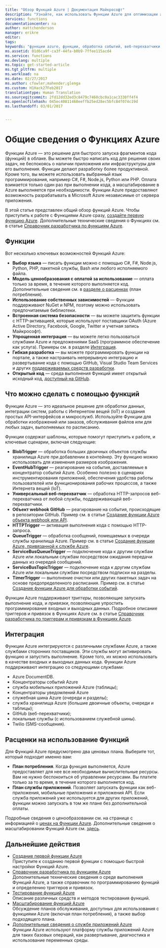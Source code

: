 ```yaml
---
title: "Обзор Функций Azure | Документация Майкрософт"
description: "Узнайте, как использовать Функции Azure для оптимизации асинхронных рабочих нагрузок за считанные минуты."
services: functions
documentationcenter: na
author: mattchenderson
manager: erikre
editor: 
tags: 
keywords: "функции azure, функции, обработка событий, веб-перехватчики, динамические вычисления, независимая архитектура"
ms.assetid: 01d6ca9f-ca3f-44fa-b0b9-7ffee115acd4
ms.service: functions
ms.devlang: multiple
ms.topic: get-started-article
ms.tgt_pltfrm: multiple
ms.workload: na
ms.date: 02/27/2017
ms.author: cfowler;mahender;glenga
ms.custom: H1Hack27Feb2017
translationtype: Human Translation
ms.sourcegitcommit: 2fd12dd32ed3c8479c7460cbc0a1cac3330ff4f4
ms.openlocfilehash: 045ec40811468eeffb25ed28ec5bfc84f074c19d
ms.lasthandoff: 03/01/2017


---
```

# <a name="an-introduction-to-azure-functions"></a>Общие сведения о Функциях Azure  
Функции Azure — это решение для быстрого запуска фрагментов кода (функций) в облаке. Вы можете быстро написать код для решения своих задач, не беспокоясь о наличии приложения или инфраструктуры для его выполнения. Функции делают разработку более продуктивной. Кроме того, вы можете использовать выбранный язык программирования, например C#, F#, Node.js, Python или PHP. Оплата взимается только один раз при выполнении кода, а масштабирование в Azure выполняется при необходимости. Функции Azure предоставляют возможность разрабатывать в Microsoft Azure независимые от сервера приложения.

В этой статье представлен общий обзор функций Azure. Чтобы приступить к работе с Функциями Azure сразу, [создайте первую функцию Azure](functions-create-first-azure-function.md). Дополнительные технические сведения о Функциях см. в статье [Справочник разработчика по функциям Azure](functions-reference.md).

## <a name="features"></a>Функции
Вот несколько ключевых возможностей Функций Azure:

* **Выбор языка** — писать функции можно с помощью C#, F#, Node.js, Python, PHP, пакетной службы, Bash или любого исполняемого файла.
* **Модель ценообразования с оплатой за использование** — оплата только за время, в течение которого выполняется код. Дополнительные сведения см. в [разделе о расценках](#pricing) (план потребления).  
* **Использование собственных зависимостей** — Функции поддерживают NuGet и NPM, поэтому можно использовать предпочитаемые библиотеки.  
* **Встроенная система безопасности** — вы можете защитить функции с HTTP-активацией, которые используют поставщики OAuth (Azure Active Directory, Facebook, Google, Twitter и учетная запись Майкрософт).  
* **Упрощенная интеграция** — вы можете легко пользоваться службами Azure и предложениями SaaS (программное обеспечение как услуга). Примеры см. в разделе [Интеграция](#integrations).  
* **Гибкая разработка** — вы можете программировать функции на портале, а также настраивать непрерывную интеграцию и развертывание кода с помощью GitHub, Visual Studio Team Services и других [поддерживаемых средств разработки](../app-service-web/web-sites-deploy.md#deploy-using-an-ide).  
* **Открытый код** — среда выполнения Функций имеет открытый исходный код, [доступный на GitHub](https://github.com/azure/azure-webjobs-sdk-script).  

## <a name="what-can-i-do-with-functions"></a>Что можно сделать с помощью функций
Функции Azure — это идеальное решение для обработки данных, интеграции систем, работы с Интернетом вещей (IoT) и создания простых API-интерфейсов и микрослужб. Используйте Функции для обработки изображений или заказов, обслуживания файлов или для любых задач, выполняемых по расписанию. 

Функции содержат шаблоны, которые помогут приступить к работе, и ключевые сценарии, включая следующие:

* **BlobTrigger** — обработка больших двоичных объектов службы хранилища Azure при добавлении в контейнер. Эту функцию можно использовать для изменения размеров изображения.
* **EventHubTrigger** — реагирование на события, доставляемые в концентратор событий Azure. Особенно полезно в сценариях инструментирования приложений, обеспечения удобства работы пользователей или функционирования рабочих процессов, а также Интернета вещей (IoT).
* **Универсальный веб-перехватчик** — обработка HTTP-запросов веб-перехватчика от любой службы, поддерживающей веб-перехватчики.
* **Объект webhook GitHub** — реагирование на события, происходящие в репозитории GitHub. Пример см. в статье [Создание функции Azure объекта webhook или API](functions-create-a-web-hook-or-api-function.md).
* **HTTPTrigger** — активация выполнения кода с помощью HTTP-запроса.
* **QueueTrigger** — обработка сообщений, помещаемых в очереди службы хранилища Azure. Пример см. в статье [Создание функции Azure, привязанной к службе Azure](functions-create-an-azure-connected-function.md).
* **ServiceBusQueueTrigger** — подключение кода к другим службам Azure или локальным службам посредством ожидания передачи данных из очередей сообщений. 
* **ServiceBusTopicTrigger** — подключение кода к другим службам Azure или локальным службам посредством подписки на разделы. 
* **TimerTrigger** — выполнение очистки или других пакетных задач на основе предопределенного расписания. Пример см. в статье [Создание функции Azure для обработки событий](functions-create-an-event-processing-function.md).

Функции Azure поддерживают *триггеры*, позволяющие запускать выполнение кода, и *привязки*, позволяющие упростить программирование входных и выходных данных. Подробное описание триггеров и привязок в Функциях Azure см. в статье [Справочник разработчика по триггерам и привязкам в Функциях Azure](functions-triggers-bindings.md).

## <a name="a-nameintegrationsaintegrations"></a><a name="integrations"></a>Интеграция
Функции Azure интегрируются с различными службами Azure, а также службами сторонних поставщиков. Эти службы могут активировать функцию и запустить выполнение. Кроме того, их можно использовать в качестве входных и выходных данных кода. Функции Azure поддерживают интеграцию со следующими службами: 

* Azure DocumentDB.
* Концентраторы событий Azure 
* служба мобильных приложений Azure (таблицы);
* Концентраторы уведомлений Azure
* служебная шина Azure (очереди и разделы);
* служба хранилища Azure (большие двоичные объекты, очереди и таблицы); 
* GitHub (веб-перехватчики);
* локальные службы (с использованием служебной шины).
* Twilio (SMS-сообщения).

## <a name="a-namepricingahow-much-does-functions-cost"></a><a name="pricing"></a>Расценки на использование Функций
Для Функций Azure предусмотрено два ценовых плана. Выберите тот, который подходит именно вам: 

* **План потребления**. Когда функция выполняется, Azure предоставляет для нее все необходимые вычислительные ресурсы. Вам не нужно беспокоиться об управлении ресурсами. Вы платите только за то время, в течение которого выполняется код. 
* **План службы приложений**. Позволяет запускать функции как веб-приложения, мобильные приложения и приложения API. Если служба приложений уже используется для других приложений, функции можно запускать в том же плане без дополнительной оплаты. 

Подробные сведения о ценообразовании см. на странице с информацией о [ценах на Функции Azure](https://azure.microsoft.com/pricing/details/functions/). Дополнительные сведения о масштабировании Функций Azure см. [здесь](functions-scale.md).

## <a name="next-steps"></a>Дальнейшие действия
* [Создание первой функции Azure](functions-create-first-azure-function.md)  
  Приступите к созданию первой функции с помощью быстрой настройки Функций Azure. 
* [Справочник разработчика по функциям Azure](functions-reference.md)  
  Дополнительные технические сведения о среде выполнения Функций Azure, а также справочник по программированию функций и определению триггеров и привязок.
* [Тестирование функций Azure](functions-test-a-function.md)  
  Описание различных средств и методов тестирования функций.
* [Масштабирование функций Azure](functions-scale.md)  
  Обсуждение планов обслуживания, доступных для использования с функциями Azure (включая план потребления), а также выбор подходящего плана. 
* [Дополнительные сведения о службе приложений Azure](../app-service/app-service-value-prop-what-is.md)  
  Функции Azure используют платформу службы приложений Azure для таких базовых операций, как развертывание, диагностика и использование переменных среды. 


